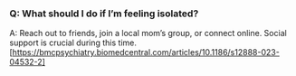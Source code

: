 ### Q: What should I do if I’m feeling isolated? 

A: Reach out to friends, join a local mom’s group, or connect online. Social support is crucial during this time. 
[https://bmcpsychiatry.biomedcentral.com/articles/10.1186/s12888-023-04532-2]
